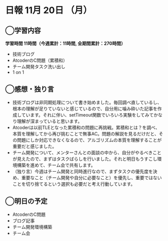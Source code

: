 # 日報  11月 20日 （月）

## ◯学習内容

**学習時間  11時間（今週累計：11時間, 全期間累計：270時間）**
- 技術ブログ
- AtcoderのC問題（累積和）
- チーム開発タスク洗い出し
- 1 on 1

## ◯感想・独り言
- 技術ブログは非同期処理について書き始めました。毎回調べ直しているし、根本の理解が足りていないと感じているので、自分用に噛み砕いた記事を作成しています。それに伴い、setTimeout関数でいろいろ実験をしてみてかなり理解が深まっていると思います。
- Atcoderは以前TLEとなった累積和の問題に再挑戦。累積和とは？を調べ、本質を理解してから再び挑むことで無事AC。問題の解説を見るだけだと、その問題にしか対応できなくなるので、アルゴリズムの本質を理解することが重要だと感じました。
- チーム開発について、メンターさんとの面談の中から、自分がやるべきことが見えたので、まずはタスクばらしを行いました。それと明日もうすこし環境構築を進めて、チーム会で共有します。
- （独り言）今週はチーム開発と同時進行なので、まずタスクの優先度を決め、重要なこと（チーム開発や自分に必要なこと）を優先し、重要ではないことを切り捨てるという選択も必要だと考え行動しています。

## ◯明日の予定
- AtcoderのC問題
- ブログ記事
- チーム開発環境構築
- チーム会